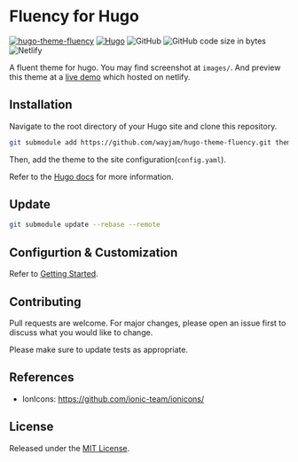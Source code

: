 # Fluency for Hugo

[![hugo-theme-fluency](https://img.shields.io/badge/Hugo%20Theme-%40Fluency-blue)](https://themes.gohugo.io/hugo-theme-fluency/)
[![Hugo](https://img.shields.io/badge/Hugo-%5E0.76-orange)](https://gohugo.io/)
![GitHub](https://img.shields.io/github/license/wayjam/hugo-theme-fluency)
![GitHub code size in bytes](https://img.shields.io/github/languages/code-size/wayjam/hugo-theme-fluency)
![Netlify](https://img.shields.io/netlify/a9bbaec4-cbb1-4cf4-98c7-b7e32b9fe520)

A fluent theme for hugo. You may find screenshot at `images/`. And preview this theme at a [live demo](https://hugo-fluency-demo.netlify.app/) which hosted on netlify.

## Installation

Navigate to the root directory of your Hugo site and clone this repository.

```sh
git submodule add https://github.com/wayjam/hugo-theme-fluency.git themes/fluency
```

Then, add the theme to the site configuration(`config.yaml`).


Refer to the [Hugo docs](https://gohugo.io/getting-started/quick-start/) for more information.

## Update

```sh
git submodule update --rebase --remote
```

## Configurtion & Customization

Refer to [Getting Started](https://github.com/wayjam/hugo-theme-fluency/wiki/Getting-Started).

## Contributing

Pull requests are welcome. For major changes, please open an issue first to discuss what you would like to change.

Please make sure to update tests as appropriate.

## References

- IonIcons: <https://github.com/ionic-team/ionicons/>

## License

Released under the [MIT License](https://github.com/wayjam/hugo-theme-fluency/blob/master/LICENSE).
